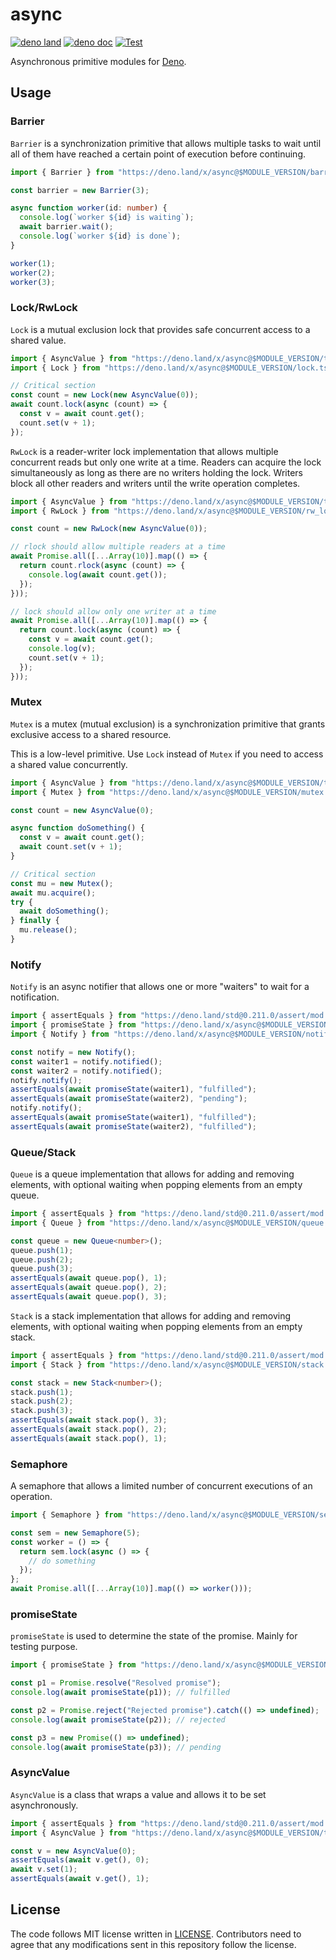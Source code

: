 # async

[![deno land](http://img.shields.io/badge/available%20on-deno.land/x-lightgrey.svg?logo=deno)](https://deno.land/x/async)
[![deno doc](https://doc.deno.land/badge.svg)](https://doc.deno.land/https/deno.land/x/async/mod.ts)
[![Test](https://github.com/lambdalisue/deno-async/workflows/Test/badge.svg)](https://github.com/lambdalisue/deno-async/actions?query=workflow%3ATest)

Asynchronous primitive modules for [Deno][deno].

[python's asyncio]: https://docs.python.org/3/library/asyncio.html
[deno]: https://deno.land/

## Usage

### Barrier

`Barrier` is a synchronization primitive that allows multiple tasks to wait
until all of them have reached a certain point of execution before continuing.

```ts
import { Barrier } from "https://deno.land/x/async@$MODULE_VERSION/barrier.ts";

const barrier = new Barrier(3);

async function worker(id: number) {
  console.log(`worker ${id} is waiting`);
  await barrier.wait();
  console.log(`worker ${id} is done`);
}

worker(1);
worker(2);
worker(3);
```

### Lock/RwLock

`Lock` is a mutual exclusion lock that provides safe concurrent access to a
shared value.

```ts
import { AsyncValue } from "https://deno.land/x/async@$MODULE_VERSION/testutil.ts";
import { Lock } from "https://deno.land/x/async@$MODULE_VERSION/lock.ts";

// Critical section
const count = new Lock(new AsyncValue(0));
await count.lock(async (count) => {
  const v = await count.get();
  count.set(v + 1);
});
```

`RwLock` is a reader-writer lock implementation that allows multiple concurrent
reads but only one write at a time. Readers can acquire the lock simultaneously
as long as there are no writers holding the lock. Writers block all other
readers and writers until the write operation completes.

```ts
import { AsyncValue } from "https://deno.land/x/async@$MODULE_VERSION/testutil.ts";
import { RwLock } from "https://deno.land/x/async@$MODULE_VERSION/rw_lock.ts";

const count = new RwLock(new AsyncValue(0));

// rlock should allow multiple readers at a time
await Promise.all([...Array(10)].map(() => {
  return count.rlock(async (count) => {
    console.log(await count.get());
  });
}));

// lock should allow only one writer at a time
await Promise.all([...Array(10)].map(() => {
  return count.lock(async (count) => {
    const v = await count.get();
    console.log(v);
    count.set(v + 1);
  });
}));
```

### Mutex

`Mutex` is a mutex (mutual exclusion) is a synchronization primitive that grants
exclusive access to a shared resource.

This is a low-level primitive. Use `Lock` instead of `Mutex` if you need to
access a shared value concurrently.

```ts
import { AsyncValue } from "https://deno.land/x/async@$MODULE_VERSION/testutil.ts";
import { Mutex } from "https://deno.land/x/async@$MODULE_VERSION/mutex.ts";

const count = new AsyncValue(0);

async function doSomething() {
  const v = await count.get();
  await count.set(v + 1);
}

// Critical section
const mu = new Mutex();
await mu.acquire();
try {
  await doSomething();
} finally {
  mu.release();
}
```

### Notify

`Notify` is an async notifier that allows one or more "waiters" to wait for a
notification.

```ts
import { assertEquals } from "https://deno.land/std@0.211.0/assert/mod.ts";
import { promiseState } from "https://deno.land/x/async@$MODULE_VERSION/state.ts";
import { Notify } from "https://deno.land/x/async@$MODULE_VERSION/notify.ts";

const notify = new Notify();
const waiter1 = notify.notified();
const waiter2 = notify.notified();
notify.notify();
assertEquals(await promiseState(waiter1), "fulfilled");
assertEquals(await promiseState(waiter2), "pending");
notify.notify();
assertEquals(await promiseState(waiter1), "fulfilled");
assertEquals(await promiseState(waiter2), "fulfilled");
```

### Queue/Stack

`Queue` is a queue implementation that allows for adding and removing elements,
with optional waiting when popping elements from an empty queue.

```ts
import { assertEquals } from "https://deno.land/std@0.211.0/assert/mod.ts";
import { Queue } from "https://deno.land/x/async@$MODULE_VERSION/queue.ts";

const queue = new Queue<number>();
queue.push(1);
queue.push(2);
queue.push(3);
assertEquals(await queue.pop(), 1);
assertEquals(await queue.pop(), 2);
assertEquals(await queue.pop(), 3);
```

`Stack` is a stack implementation that allows for adding and removing elements,
with optional waiting when popping elements from an empty stack.

```ts
import { assertEquals } from "https://deno.land/std@0.211.0/assert/mod.ts";
import { Stack } from "https://deno.land/x/async@$MODULE_VERSION/stack.ts";

const stack = new Stack<number>();
stack.push(1);
stack.push(2);
stack.push(3);
assertEquals(await stack.pop(), 3);
assertEquals(await stack.pop(), 2);
assertEquals(await stack.pop(), 1);
```

### Semaphore

A semaphore that allows a limited number of concurrent executions of an
operation.

```ts
import { Semaphore } from "https://deno.land/x/async@$MODULE_VERSION/semaphore.ts";

const sem = new Semaphore(5);
const worker = () => {
  return sem.lock(async () => {
    // do something
  });
};
await Promise.all([...Array(10)].map(() => worker()));
```

### promiseState

`promiseState` is used to determine the state of the promise. Mainly for testing
purpose.

```typescript
import { promiseState } from "https://deno.land/x/async@$MODULE_VERSION/mod.ts";

const p1 = Promise.resolve("Resolved promise");
console.log(await promiseState(p1)); // fulfilled

const p2 = Promise.reject("Rejected promise").catch(() => undefined);
console.log(await promiseState(p2)); // rejected

const p3 = new Promise(() => undefined);
console.log(await promiseState(p3)); // pending
```

### AsyncValue

`AsyncValue` is a class that wraps a value and allows it to be set
asynchronously.

```ts
import { assertEquals } from "https://deno.land/std@0.211.0/assert/mod.ts";
import { AsyncValue } from "https://deno.land/x/async@$MODULE_VERSION/testutil.ts";

const v = new AsyncValue(0);
assertEquals(await v.get(), 0);
await v.set(1);
assertEquals(await v.get(), 1);
```

## License

The code follows MIT license written in [LICENSE](./LICENSE). Contributors need
to agree that any modifications sent in this repository follow the license.
